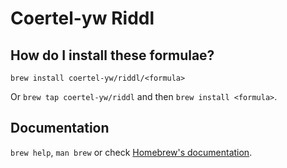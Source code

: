 # Coertel-yw Riddl

## How do I install these formulae?

`brew install coertel-yw/riddl/<formula>`

Or `brew tap coertel-yw/riddl` and then `brew install <formula>`.

## Documentation

`brew help`, `man brew` or check [Homebrew's documentation](https://docs.brew.sh).
